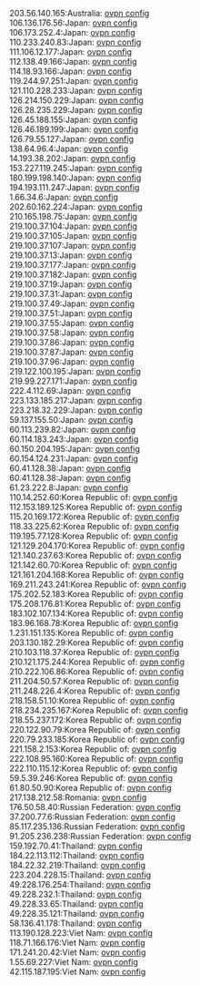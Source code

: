 203.56.140.165:Australia: [ovpn config](vpn/203_56_140_165.ovpn)  
106.136.176.56:Japan: [ovpn config](vpn/106_136_176_56.ovpn)  
106.173.252.4:Japan: [ovpn config](vpn/106_173_252_4.ovpn)  
110.233.240.83:Japan: [ovpn config](vpn/110_233_240_83.ovpn)  
111.106.12.177:Japan: [ovpn config](vpn/111_106_12_177.ovpn)  
112.138.49.166:Japan: [ovpn config](vpn/112_138_49_166.ovpn)  
114.18.93.166:Japan: [ovpn config](vpn/114_18_93_166.ovpn)  
119.244.97.251:Japan: [ovpn config](vpn/119_244_97_251.ovpn)  
121.110.228.233:Japan: [ovpn config](vpn/121_110_228_233.ovpn)  
126.214.150.229:Japan: [ovpn config](vpn/126_214_150_229.ovpn)  
126.28.235.229:Japan: [ovpn config](vpn/126_28_235_229.ovpn)  
126.45.188.155:Japan: [ovpn config](vpn/126_45_188_155.ovpn)  
126.46.189.199:Japan: [ovpn config](vpn/126_46_189_199.ovpn)  
126.79.55.127:Japan: [ovpn config](vpn/126_79_55_127.ovpn)  
138.64.96.4:Japan: [ovpn config](vpn/138_64_96_4.ovpn)  
14.193.38.202:Japan: [ovpn config](vpn/14_193_38_202.ovpn)  
153.227.119.245:Japan: [ovpn config](vpn/153_227_119_245.ovpn)  
180.199.198.140:Japan: [ovpn config](vpn/180_199_198_140.ovpn)  
194.193.111.247:Japan: [ovpn config](vpn/194_193_111_247.ovpn)  
1.66.34.6:Japan: [ovpn config](vpn/1_66_34_6.ovpn)  
202.60.162.224:Japan: [ovpn config](vpn/202_60_162_224.ovpn)  
210.165.198.75:Japan: [ovpn config](vpn/210_165_198_75.ovpn)  
219.100.37.104:Japan: [ovpn config](vpn/219_100_37_104.ovpn)  
219.100.37.105:Japan: [ovpn config](vpn/219_100_37_105.ovpn)  
219.100.37.107:Japan: [ovpn config](vpn/219_100_37_107.ovpn)  
219.100.37.13:Japan: [ovpn config](vpn/219_100_37_13.ovpn)  
219.100.37.177:Japan: [ovpn config](vpn/219_100_37_177.ovpn)  
219.100.37.182:Japan: [ovpn config](vpn/219_100_37_182.ovpn)  
219.100.37.19:Japan: [ovpn config](vpn/219_100_37_19.ovpn)  
219.100.37.31:Japan: [ovpn config](vpn/219_100_37_31.ovpn)  
219.100.37.49:Japan: [ovpn config](vpn/219_100_37_49.ovpn)  
219.100.37.51:Japan: [ovpn config](vpn/219_100_37_51.ovpn)  
219.100.37.55:Japan: [ovpn config](vpn/219_100_37_55.ovpn)  
219.100.37.58:Japan: [ovpn config](vpn/219_100_37_58.ovpn)  
219.100.37.86:Japan: [ovpn config](vpn/219_100_37_86.ovpn)  
219.100.37.87:Japan: [ovpn config](vpn/219_100_37_87.ovpn)  
219.100.37.96:Japan: [ovpn config](vpn/219_100_37_96.ovpn)  
219.122.100.195:Japan: [ovpn config](vpn/219_122_100_195.ovpn)  
219.99.227.171:Japan: [ovpn config](vpn/219_99_227_171.ovpn)  
222.4.112.69:Japan: [ovpn config](vpn/222_4_112_69.ovpn)  
223.133.185.217:Japan: [ovpn config](vpn/223_133_185_217.ovpn)  
223.218.32.229:Japan: [ovpn config](vpn/223_218_32_229.ovpn)  
59.137.155.50:Japan: [ovpn config](vpn/59_137_155_50.ovpn)  
60.113.239.82:Japan: [ovpn config](vpn/60_113_239_82.ovpn)  
60.114.183.243:Japan: [ovpn config](vpn/60_114_183_243.ovpn)  
60.150.204.195:Japan: [ovpn config](vpn/60_150_204_195.ovpn)  
60.154.124.231:Japan: [ovpn config](vpn/60_154_124_231.ovpn)  
60.41.128.38:Japan: [ovpn config](vpn/60_41_128_38.ovpn)  
60.41.128.38:Japan: [ovpn config](vpn/60_41_128_38.ovpn)  
61.23.222.8:Japan: [ovpn config](vpn/61_23_222_8.ovpn)  
110.14.252.60:Korea Republic of: [ovpn config](vpn/110_14_252_60.ovpn)  
112.153.189.125:Korea Republic of: [ovpn config](vpn/112_153_189_125.ovpn)  
115.20.169.172:Korea Republic of: [ovpn config](vpn/115_20_169_172.ovpn)  
118.33.225.62:Korea Republic of: [ovpn config](vpn/118_33_225_62.ovpn)  
119.195.77.128:Korea Republic of: [ovpn config](vpn/119_195_77_128.ovpn)  
121.129.204.170:Korea Republic of: [ovpn config](vpn/121_129_204_170.ovpn)  
121.140.237.63:Korea Republic of: [ovpn config](vpn/121_140_237_63.ovpn)  
121.142.60.70:Korea Republic of: [ovpn config](vpn/121_142_60_70.ovpn)  
121.161.204.168:Korea Republic of: [ovpn config](vpn/121_161_204_168.ovpn)  
169.211.243.241:Korea Republic of: [ovpn config](vpn/169_211_243_241.ovpn)  
175.202.52.183:Korea Republic of: [ovpn config](vpn/175_202_52_183.ovpn)  
175.208.176.81:Korea Republic of: [ovpn config](vpn/175_208_176_81.ovpn)  
183.102.107.134:Korea Republic of: [ovpn config](vpn/183_102_107_134.ovpn)  
183.96.168.78:Korea Republic of: [ovpn config](vpn/183_96_168_78.ovpn)  
1.231.151.135:Korea Republic of: [ovpn config](vpn/1_231_151_135.ovpn)  
203.130.182.29:Korea Republic of: [ovpn config](vpn/203_130_182_29.ovpn)  
210.103.118.37:Korea Republic of: [ovpn config](vpn/210_103_118_37.ovpn)  
210.121.175.244:Korea Republic of: [ovpn config](vpn/210_121_175_244.ovpn)  
210.222.106.86:Korea Republic of: [ovpn config](vpn/210_222_106_86.ovpn)  
211.204.50.57:Korea Republic of: [ovpn config](vpn/211_204_50_57.ovpn)  
211.248.226.4:Korea Republic of: [ovpn config](vpn/211_248_226_4.ovpn)  
218.158.51.10:Korea Republic of: [ovpn config](vpn/218_158_51_10.ovpn)  
218.234.235.167:Korea Republic of: [ovpn config](vpn/218_234_235_167.ovpn)  
218.55.237.172:Korea Republic of: [ovpn config](vpn/218_55_237_172.ovpn)  
220.122.90.79:Korea Republic of: [ovpn config](vpn/220_122_90_79.ovpn)  
220.79.233.185:Korea Republic of: [ovpn config](vpn/220_79_233_185.ovpn)  
221.158.2.153:Korea Republic of: [ovpn config](vpn/221_158_2_153.ovpn)  
222.108.95.160:Korea Republic of: [ovpn config](vpn/222_108_95_160.ovpn)  
222.110.115.12:Korea Republic of: [ovpn config](vpn/222_110_115_12.ovpn)  
59.5.39.246:Korea Republic of: [ovpn config](vpn/59_5_39_246.ovpn)  
61.80.50.90:Korea Republic of: [ovpn config](vpn/61_80_50_90.ovpn)  
217.138.212.58:Romania: [ovpn config](vpn/217_138_212_58.ovpn)  
176.50.58.40:Russian Federation: [ovpn config](vpn/176_50_58_40.ovpn)  
37.200.77.6:Russian Federation: [ovpn config](vpn/37_200_77_6.ovpn)  
85.117.235.136:Russian Federation: [ovpn config](vpn/85_117_235_136.ovpn)  
91.205.236.238:Russian Federation: [ovpn config](vpn/91_205_236_238.ovpn)  
159.192.70.41:Thailand: [ovpn config](vpn/159_192_70_41.ovpn)  
184.22.113.112:Thailand: [ovpn config](vpn/184_22_113_112.ovpn)  
184.22.32.219:Thailand: [ovpn config](vpn/184_22_32_219.ovpn)  
223.204.228.15:Thailand: [ovpn config](vpn/223_204_228_15.ovpn)  
49.228.176.254:Thailand: [ovpn config](vpn/49_228_176_254.ovpn)  
49.228.232.1:Thailand: [ovpn config](vpn/49_228_232_1.ovpn)  
49.228.33.65:Thailand: [ovpn config](vpn/49_228_33_65.ovpn)  
49.228.35.121:Thailand: [ovpn config](vpn/49_228_35_121.ovpn)  
58.136.41.178:Thailand: [ovpn config](vpn/58_136_41_178.ovpn)  
113.190.128.223:Viet Nam: [ovpn config](vpn/113_190_128_223.ovpn)  
118.71.166.176:Viet Nam: [ovpn config](vpn/118_71_166_176.ovpn)  
171.241.20.42:Viet Nam: [ovpn config](vpn/171_241_20_42.ovpn)  
1.55.69.227:Viet Nam: [ovpn config](vpn/1_55_69_227.ovpn)  
42.115.187.195:Viet Nam: [ovpn config](vpn/42_115_187_195.ovpn)  
